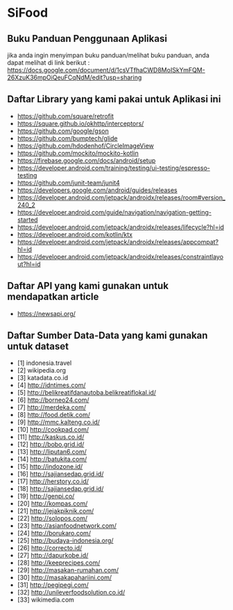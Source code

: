 # SiFood
## Buku Panduan Penggunaan Aplikasi
jika anda ingin menyimpan buku panduan/melihat buku panduan, anda dapat melihat di link berikut : 
https://docs.google.com/document/d/1csVTfhaCWD8MoISkYmFQM-26XzuK36mpOiQeuFCqNdM/edit?usp=sharing

## Daftar Library yang kami pakai untuk Aplikasi ini
- https://github.com/square/retrofit
- https://square.github.io/okhttp/interceptors/
- https://github.com/google/gson
- https://github.com/bumptech/glide
- https://github.com/hdodenhof/CircleImageView
- https://github.com/mockito/mockito-kotlin
- https://firebase.google.com/docs/android/setup
- https://developer.android.com/training/testing/ui-testing/espresso-testing
- https://github.com/junit-team/junit4
- https://developers.google.com/android/guides/releases
- https://developer.android.com/jetpack/androidx/releases/room#version_240_2
- https://developer.android.com/guide/navigation/navigation-getting-started
- https://developer.android.com/jetpack/androidx/releases/lifecycle?hl=id
- https://developer.android.com/kotlin/ktx
- https://developer.android.com/jetpack/androidx/releases/appcompat?hl=id
- https://developer.android.com/jetpack/androidx/releases/constraintlayout?hl=id

## Daftar API yang kami gunakan untuk mendapatkan article
- https://newsapi.org/

## Daftar Sumber Data-Data yang kami gunakan untuk dataset
- [1] indonesia.travel
- [2] wikipedia.org
- [3] katadata.co.id
- [4] http://idntimes.com/
- [5] http://belikreatifdanautoba.belikreatiflokal.id/
- [6] http://borneo24.com/
- [7] http://merdeka.com/
- [8] http://food.detik.com/
- [9] http://mmc.kalteng.co.id/
- [10] http://cookpad.com/
- [11] http://kaskus.co.id/
- [12] http://bobo.grid.id/
- [13] http://liputan6.com/
- [14] http://batukita.com/
- [15] http://indozone.id/
- [16] http://sajiansedap.grid.id/
- [17] http://herstory.co.id/
- [18] http://sajiansedap.grid.id/
- [19] http://genpi.co/
- [20] http://kompas.com/
- [21] http://jejakpiknik.com/
- [22] http://solopos.com/
- [23] http://asianfoodnetwork.com/
- [24] http://borukaro.com/
- [25] http://budaya-indonesia.org/
- [26] http://correcto.id/
- [27] http://dapurkobe.id/
- [28] http://keeprecipes.com/
- [29] http://masakan-rumahan.com/
- [30] http://masakapahariini.com/
- [31] http://pegipegi.com/
- [32] http://unileverfoodsolution.co.id/
- [33] wikimedia.com

